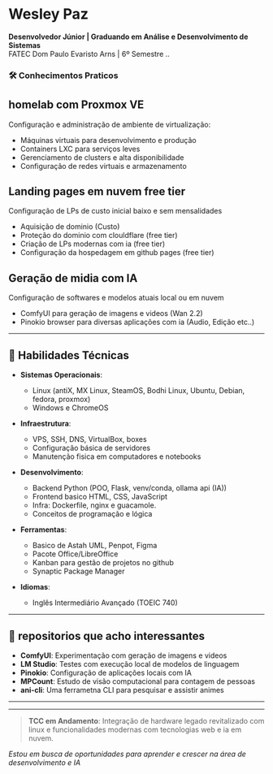 # Wesley Paz

**Desenvolvedor Júnior | Graduando em Análise e Desenvolvimento de Sistemas**  
FATEC Dom Paulo Evaristo Arns | 6º Semestre ..

### 🛠️ Conhecimentos Praticos ###

## homelab com Proxmox VE
Configuração e administração de ambiente de virtualização:
- Máquinas virtuais para desenvolvimento e produção
- Containers LXC para serviços leves
- Gerenciamento de clusters e alta disponibilidade
- Configuração de redes virtuais e armazenamento

## Landing pages em nuvem free tier
Configuração de LPs de custo inicial baixo e sem mensalidades
- Aquisição de dominio (Custo)
- Proteção do dominio com clouldflare (free tier)
- Criação de LPs modernas com ia (free tier)
- Configuração da hospedagem em github pages (free tier)

## Geração de midia com IA
Configuração de softwares e modelos atuais local ou em nuvem
- ComfyUI para geração de imagens e videos (Wan 2.2) 
- Pinokio browser para diversas aplicações com ia (Audio, Edição etc..)
--- 

## 🧠 Habilidades Técnicas

- **Sistemas Operacionais**: 
  - Linux (antiX, MX Linux, SteamOS, Bodhi Linux, Ubuntu, Debian, fedora, proxmox)
  - Windows e ChromeOS

- **Infraestrutura**: 
  - VPS, SSH, DNS, VirtualBox, boxes
  - Configuração básica de servidores
  - Manutenção fisica em computadores e notebooks 

- **Desenvolvimento**: 
  - Backend Python (POO, Flask, venv/conda, ollama api (IA))
  - Frontend basico HTML, CSS, JavaScript
  - Infra: Dockerfile, nginx e guacamole.
  - Conceitos de programação e lógica

- **Ferramentas**: 
  - Basico de Astah UML, Penpot, Figma
  - Pacote Office/LibreOffice
  - Kanban para gestão de projetos no github
  - Synaptic Package Manager

- **Idiomas**: 
  - Inglês Intermediário Avançado (TOEIC 740)

---

## 🤖 repositorios que acho interessantes

- **ComfyUI**: Experimentação com geração de imagens e videos
- **LM Studio**: Testes com execução local de modelos de linguagem
- **Pinokio**: Configuração de aplicações locais com IA
- **MPCount**: Estudo de visão computacional para contagem de pessoas
- **ani-cli**: Uma ferrametna CLI para pesquisar e assistir animes

---


---

> **TCC em Andamento**: Integração de hardware legado revitalizado com linux e funcionalidades modernas com tecnologias web e ia em nuvem. 

*Estou em busca de oportunidades para aprender e crescer na área de desenvolvimento e IA*
```
